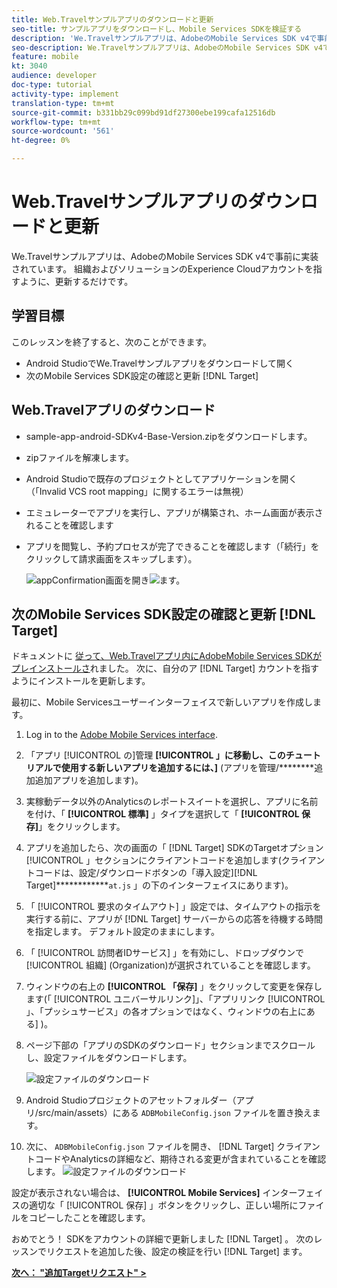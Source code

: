 ```yaml
---
title: Web.Travelサンプルアプリのダウンロードと更新
seo-title: サンプルアプリをダウンロードし、Mobile Services SDKを検証する
description: 'We.Travelサンプルアプリは、AdobeのMobile Services SDK v4で事前に実装されています。 組織およびソリューションのExperience Cloudアカウントを指すように更新する必要があります。   '
seo-description: We.Travelサンプルアプリは、AdobeのMobile Services SDK v4で事前に実装されています。 組織およびソリューションのExperience Cloudアカウントを指すように更新する必要があります。
feature: mobile
kt: 3040
audience: developer
doc-type: tutorial
activity-type: implement
translation-type: tm+mt
source-git-commit: b331bb29c099bd91df27300ebe199cafa12516db
workflow-type: tm+mt
source-wordcount: '561'
ht-degree: 0%

---
```



# Web.Travelサンプルアプリのダウンロードと更新

We.Travelサンプルアプリは、AdobeのMobile Services SDK v4で事前に実装されています。 組織およびソリューションのExperience Cloudアカウントを指すように、更新するだけです。

## 学習目標

このレッスンを終了すると、次のことができます。

* Android StudioでWe.Travelサンプルアプリをダウンロードして開く
* 次のMobile Services SDK設定の確認と更新 [!DNL Target]

## Web.Travelアプリのダウンロード

* sample-app-android-SDKv4-Base-Version.zipをダウンロードします。 [](assets/sample-app-android-SDKv4-Base-Version.zip)
* zipファイルを解凍します。
* Android Studioで既存のプロジェクトとしてアプリケーションを開く（「Invalid VCS root mapping」に関するエラーは無視）
* エミュレーターでアプリを実行し、アプリが構築され、ホーム画面が表示されることを確認します
* アプリを閲覧し、予約プロセスが完了できることを確認します（「続行」をクリックして請求画面をスキップします）。

   ![appConfirmation画面を開き](assets/wetravel_homeScreen.png)![ます。](assets/wetravel_confirmationScreen.png)

## 次のMobile Services SDK設定の確認と更新 [!DNL Target]

ドキュメントに [従って、Web.Travelアプリ内にAdobeMobile Services SDKがプレインストールさ](https://docs.adobe.com/content/help/en/mobile-services/android/getting-started-android/requirements.html)れました。 次に、自分のア [!DNL Target] カウントを指すようにインストールを更新します。

最初に、Mobile Servicesユーザーインターフェイスで新しいアプリを作成します。

1. Log in to the [Adobe Mobile Services interface](https://mobilemarketing.adobe.com).
1. 「アプリ [!UICONTROL の]管理 **[!UICONTROL 」に移動し、このチュートリアルで使用する新しいアプリを追加するには、]** (アプリを管理/********&#x200B;追加追加アプリを追加します)。
1. 実稼動データ以外のAnalyticsのレポートスイートを選択し、アプリに名前を付け、「 **[!UICONTROL 標準]** 」タイプを選択して「 **[!UICONTROL 保存]**」をクリックします。
1. アプリを追加したら、次の画面の「 [!DNL Target] SDKのTargetオプション [!UICONTROL 」セクションにクライアントコードを追加します(クライアントコードは、設定/ダウンロードボタンの「導入設定][!DNL Target]************`at.js` 」の下のインターフェイスにあります)。
1. 「 [!UICONTROL 要求のタイムアウト] 」設定では、タイムアウトの指示を実行する前に、アプリが [!DNL Target] サーバーからの応答を待機する時間を指定します。 デフォルト設定のままにします。
1. 「 [!UICONTROL 訪問者IDサービス] 」を有効にし、ドロップダウンで [!UICONTROL 組織] (Organization)が選択されていることを確認します。
1. ウィンドウの右上の **[!UICONTROL 「保存]** 」をクリックして変更を保存します(「 [!UICONTROL ユニバーサルリンク]」、「アプリリンク [!UICONTROL 」、「プッシュサービス」の各オプションではなく、ウィンドウの右上にある] )。
1. ページ下部の「アプリのSDKのダウンロード」セクションまでスクロールし、設定ファイルをダウンロードします。

   ![設定ファイルのダウンロード](assets/config_file.jpg)

1. Android Studioプロジェクトのアセットフォルダー（アプリ/src/main/assets）にある `ADBMobileConfig.json` ファイルを置き換えます。

1. 次に、 `ADBMobileConfig.json` ファイルを開き、 [!DNL Target] クライアントコードやAnalyticsの詳細など、期待される変更が含まれていることを確認します。
   ![設定ファイルのダウンロード](assets/client_code.jpg)

設定が表示されない場合は、 **[!UICONTROL Mobile Services]** インターフェイスの適切な「 [!UICONTROL 保存] 」ボタンをクリックし、正しい場所にファイルをコピーしたことを確認します。

おめでとう！ SDKをアカウントの詳細で更新しました [!DNL Target] 。 次のレッスンでリクエストを追加した後、設定の検証を行い [!DNL Target] ます。

**[次へ： &quot;追加Targetリクエスト&quot; >](add-requests.md)**
